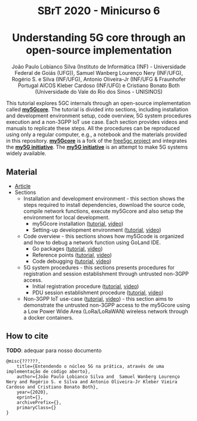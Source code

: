 <div align='center'>
  
# SBrT 2020 - Minicurso 6

# Understanding 5G core through an open-source implementation

</div>

<div align='center'>

João Paulo Lobianco Silva (Instituto de Informática (INF) - Universidade Federal de Goiás (UFG)), Samuel Wanberg Lourenço Nery (INF/UFG), Rogério S. e Silva (INF/UFG), Antonio Oliveira-Jr (INF/UFG & Fraunhofer Portugal AICOS Kleber Cardoso (INF/UFG) e Cristiano Bonato Both (Universidade do Vale do Rio dos Sinos - UNISINOS)

</div>

<div align='justified'>

This tutorial explores 5GC internals through an open-source implementation called [**my5Gcore**](https://github.com/my5g/my5Gcore/). The tutorial is divided into sections, including installation and development environment setup, code overview, 5G system procedures execution and a non-3GPP IoT use case. Each section provides videos and manuals to replicate these steps. All the procedures can be reproduced using only a regular computer, e.g., a notebook and the materials provided in this repository. [**my5Gcore**](https://github.com/my5g/my5Gcore/) is a fork of the [free5gc project](https://github.com/free5gc/free5gc/) and integrates the [**my5G initiative**](https://github.com/my5g/). The [**my5G initiative**](https://github.com/my5g/) is  an attempt to make 5G systems widely available.


## Material

* [Article](https://arxiv.org/abs/2006.10409) <!-- TODO: Adequar p/ nosso documento -->
* Sections
  * Installation and development environment - this section shows the steps required to install dependencies, download the source code, compile network functions, execute my5Gcore and also setup the environment for local development.
     * my5Gcore installation ([tutorial](docs/core-install.md), [video](http://youtubecom/))
     * Setting-up development environment ([tutorial](docs/env-install.md), [video](http://youtubecom/))
  * Code overview - this sections shows how my5Gcode is organized and how to debug a network function using GoLand IDE.
     * Go packages ([tutorial](docs/go-packages.md), [video](http://youtubecom/))
     * Reference points ([tutorial](docs/reference-points.md), [video](http://youtubecom/))
     * Code debugging ([tutorial](docs/code-debugging.md), [video](http://youtubecom/))
  * 5G system procedures - this sections presents procedures for registration and session establishment through untrusted non-3GPP access.
     * Initial registration procedure ([tutorial](docs/initial-registration-procedure.md), [video](http://youtubecom/))
     * PDU session establishment procedure ([tutorial](docs/pdu-session-establishment-procedure.md), [video](http://youtubecom/))
  * Non-3GPP IoT use-case ([tutorial](docs/non3gpp-iot-use-case.md), [video](http://youtubecom/)) - this section aims to demonstrate the untrusted non-3GPP access to the my5Gcore using a Low Power Wide Area (LoRa/LoRaWAN) wireless network through a docker containers.

</div>

## How to cite

**TODO**: adequar para nosso documento
```
@misc{??????,
    title={Entendendo o núcleo 5G na prática, através de uma implementação de código aberto},
    author={João Paulo Lobianco Silva and  Samuel Wanberg Lourenço Nery and Rogério S. e Silva and Antonio Oliveira-Jr Kleber Vieira Cardoso and Cristiano Bonato Both},
    year={2020},
    eprint={},
    archivePrefix={},
    primaryClass={}
}
```

